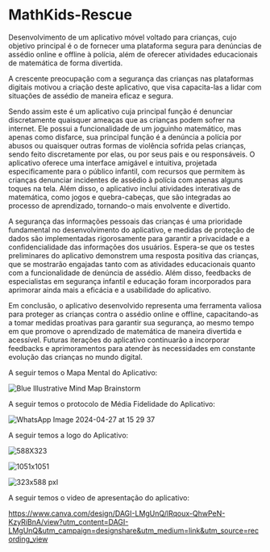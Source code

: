 # MathKids-Rescue
Desenvolvimento de um aplicativo móvel voltado para crianças, cujo objetivo principal é o de fornecer uma plataforma segura para denúncias de assédio online e offline à polícia, além de oferecer atividades educacionais de matemática de forma divertida. 

A crescente preocupação com a segurança das crianças nas plataformas digitais motivou a criação deste aplicativo, que visa capacita-las a lidar com situações de assédio de maneira eficaz e segura.

Sendo assim este é um aplicativo cuja principal função é denunciar discretamente quaisquer ameaças que as crianças podem sofrer na internet. Ele possui a funcionalidade de um joguinho matemático, mas apenas como disfarce, sua principal função é a denúncia a polícia por abusos ou quaisquer outras formas de violência sofrida pelas crianças, sendo feito discretamente por elas, ou por seus pais e ou responsáveis. O aplicativo oferece uma interface amigável e intuitiva, projetada especificamente para o público infantil, com recursos que permitem às crianças denunciar incidentes de assédio à polícia com apenas alguns toques na tela. Além disso, o aplicativo inclui atividades interativas de matemática, como jogos e quebra-cabeças, que são integradas ao processo de aprendizado, tornando-o mais envolvente e divertido.

A segurança das informações pessoais das crianças é uma prioridade fundamental no desenvolvimento do aplicativo, e medidas de proteção de dados são implementadas rigorosamente para garantir a privacidade e a confidencialidade das informações dos usuários. Espera-se que os testes preliminares do aplicativo demonstrem uma resposta positiva das crianças, que se mostrarão engajadas tanto com as atividades educacionais quanto com a funcionalidade de denúncia de assédio. Além disso, feedbacks de especialistas em segurança infantil e educação foram incorporados para aprimorar ainda mais a eficácia e a usabilidade do aplicativo.

Em conclusão, o aplicativo desenvolvido representa uma ferramenta valiosa para proteger as crianças contra o assédio online e offline, capacitando-as a tomar medidas proativas para garantir sua segurança, ao mesmo tempo em que promove o aprendizado de matemática de maneira divertida e acessível. Futuras iterações do aplicativo continuarão a incorporar feedbacks e aprimoramentos para atender às necessidades em constante evolução das crianças no mundo digital.

A seguir temos o Mapa Mental do Aplicativo:

![Blue Illustrative Mind Map Brainstorm](https://github.com/Intr3pidus/MathKidsRescue/assets/168660907/4a1b1778-3638-41bd-8956-c1fb10f3848d)

A seguir temos o protocolo de Média Fidelidade do Aplicativo:

![WhatsApp Image 2024-04-27 at 15 29 37](https://github.com/Intr3pidus/MathKidsRescue/assets/168660907/6ffd14ce-2316-4434-9e98-9ff7d19d7e83)

A seguir temos a logo do Aplicativo:


![588X323](https://github.com/Intr3pidus/MathKidsRescue/assets/168660907/dec3ddb6-225f-4d2d-95ab-cd0c0ae9bb23)


![1051x1051](https://github.com/Intr3pidus/MathKidsRescue/assets/168660907/038e1b07-3311-4b88-80fc-4cdd20673a87)


![323x588 pxl](https://github.com/Intr3pidus/MathKidsRescue/assets/168660907/b8006362-0c88-4128-a3bc-00cb36d7fcbc)


A seguir temos o video de apresentação do aplicativo:

https://www.canva.com/design/DAGI-LMgUnQ/lRqoux-QhwPeN-KzyRiBnA/view?utm_content=DAGI-LMgUnQ&utm_campaign=designshare&utm_medium=link&utm_source=recording_view

